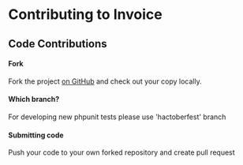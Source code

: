 # Contributing to Invoice

## Code Contributions

#### Fork

Fork the project [on GitHub](https://github.com/mysiar/Invoice) and check out your
copy locally.

#### Which branch?

For developing new phpunit tests please use 'hactoberfest' branch

#### Submitting code
Push your code to your own forked repository and create pull request